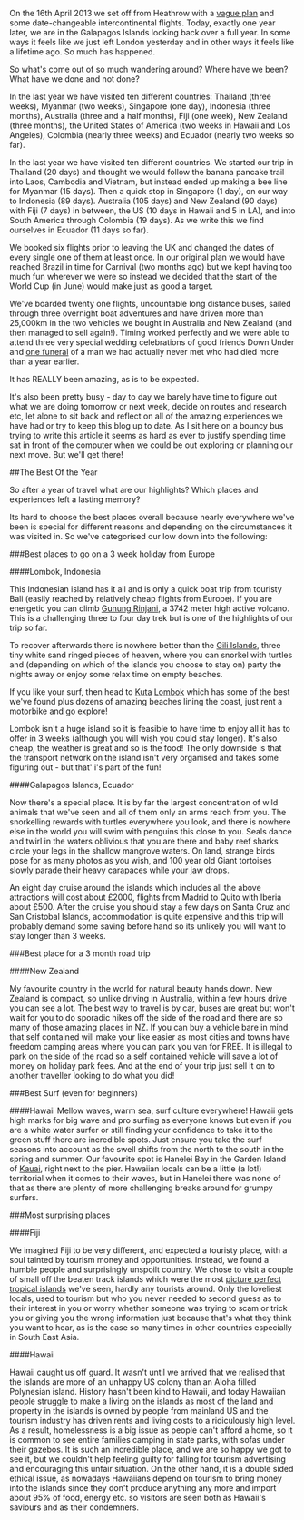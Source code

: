 On the 16th April 2013 we set off from Heathrow with a [vague plan](/blog/planning/whats-the-plan/) and
some date-changeable intercontinental flights. Today, exactly one year later, we are in the
Galapagos Islands looking back over a full year. In some ways it feels like we just left London
yesterday and in other ways it feels like a lifetime ago. So much has happened.

So what's come out of so much wandering around? Where have we been? What have we done and not done? 

In the last year we have visited ten different countries: Thailand (three weeks), Myanmar (two weeks), 
Singapore (one day), Indonesia (three months), Australia (three and a half months), Fiji (one week), 
New Zealand (three months), the United States of America (two weeks in Hawaii and Los Angeles), Colombia
(nearly three weeks) and Ecuador (nearly two weeks so far). 

In the last year we have visited ten different countries. We started our trip in Thailand (20 days) and 
thought we would follow the banana pancake trail into Laos, Cambodia and Vietnam, but instead ended up making a bee 
line for Myanmar (15 days). Then a quick stop in Singapore (1 day), on our way to Indonesia (89 days). 
Australia (105 days) and New Zealand (90 days) with Fiji (7 days) in between, the US (10 days in Hawaii 
and 5 in LA), and into South America through Colombia (19 days). As we write this we find ourselves in 
Ecuador (11 days so far).

We booked six flights prior to leaving the UK and changed the dates of every single one of them at least once. 
In our original plan we would have reached Brazil in time for Carnival (two months ago) but we kept having too
much fun wherever we were so instead we decided that the start of the World Cup (in 
June) would make just as good a target.

We've boarded twenty one flights, uncountable long distance buses, sailed through three overnight boat adventures and 
have driven more than 25,000km in the two vehicles we bought in Australia and New Zealand (and then managed to sell again!). 
Timing worked perfectly and we were able to attend three very special wedding celebrations of good friends Down Under
and [one funeral](blog/indonesia/tana-toraja/) of a man we had actually never met who had died more than a year earlier.

It has REALLY been amazing, as is to be expected. 

It's also been pretty busy - day to day we barely have time to figure out what we are doing tomorrow or next week, decide 
on routes and research etc, let alone to sit back and reflect on all of the amazing experiences we have had or try to keep this blog up 
to date. As I sit here on a bouncy bus trying to write this article it seems as hard as ever to justify spending time sat in front
of the computer when we could be out exploring or planning our next move. But we'll get there!

##The Best Of the Year

So after a year of travel what are our highlights? Which places and experiences left a lasting memory?

Its hard to choose the best places overall because nearly everywhere we've been is special for different reasons and 
depending on the circumstances it was visited in. So we've categorised our low down into the following:

###Best places to go on a 3 week holiday from Europe

####Lombok, Indonesia

This Indonesian island has it all and is only a quick boat trip from touristy Bali (easily reached by relatively cheap flights
from Europe). If you are energetic you can climb [Gunung Rinjani](/photos/72157638024700505/), a 3742 meter 
high active volcano. This is a challenging three to four day trek but is one of the highlights of our trip so far. 

To recover afterwards there is nowhere better than the [Gili Islands](/photos/72157638027135023/), three tiny white sand ringed 
pieces of heaven, where you can snorkel with turtles and (depending on which of the islands you choose to stay on) party the nights 
away or enjoy some relax time on empty beaches. 

If you like your surf, then head to [Kuta](/photos/72157635443329429/) [Lombok](/photos/72157640671515293/) which has some of the best we've found plus dozens of amazing beaches lining the coast, just rent a motorbike and go explore! 

Lombok isn't a huge 
island so it is feasible to have time to enjoy all it has to offer in 3 weeks (although you will wish you could stay longer).
It's also cheap, the weather is great and so is the food! The only downside is that the transport network on the island isn't very 
organised and takes some figuring out - but that' i's part of the fun!

####Galapagos Islands, Ecuador

Now there's a special place. It is by far the largest concentration of wild animals that we've seen and all of them only an arms 
reach from you. The snorkelling rewards  with turtles everywhere you look, and there is nowhere else in the world you will swim 
with penguins this close to you. Seals dance and twirl in the waters oblivious that you are there and baby reef sharks circle 
your legs in the shallow mangrove waters. On land, strange birds pose for as many photos as you wish, and 100 year old Giant 
tortoises slowly parade their heavy carapaces while your jaw drops.  

An eight day cruise around the islands which includes all 
the above attractions will cost about £2000, flights from Madrid to Quito with Iberia about £500. After the cruise you should 
stay a few days on Santa Cruz and San Cristobal Islands, accommodation is quite expensive and this trip will probably demand 
some saving before hand so its unlikely you will want to stay longer than 3 weeks. 

###Best place for a 3 month road trip

####New Zealand

My favourite country in the world for natural beauty hands down. New Zealand is compact, so unlike driving in Australia, within 
a few hours drive you can see a lot. The best way to travel is by car, buses are great but won't wait for you to do sporadic hikes 
off the side of the road and there are so many of those amazing places in NZ. If you can buy a vehicle bare in mind that self 
contained will make your like easier as most cities and towns have freedom camping areas where you can park you van for FREE. It 
is illegal to park on the side of the road so a self contained vehicle will save a lot of money on holiday park fees. And at the 
end of your trip just sell it on to another traveller looking to do what you did!

###Best Surf (even for beginners)

####Hawaii
Mellow waves, warm sea, surf culture everywhere! Hawaii gets high marks for big wave and pro surfing as everyone knows but even 
if you are a white water surfer or still finding your confidence to take it to the green stuff there are incredible spots. Just 
ensure you take the surf seasons into account as the swell shifts from the north to the south in the spring and summer. Our favourite 
spot is Hanelei Bay in the Garden Island of [Kauai](/photos/72157642751240453/), right next to the pier. Hawaiian locals can be a little (a lot!) territorial when 
it comes to their waves, but in Hanelei there was none of that as there are plenty of more challenging breaks around for grumpy surfers.


###Most surprising places

####Fiji

We imagined Fiji to be very different, and expected a touristy place, with a soul tainted by tourism money and opportunities. Instead, 
we found a humble people and surprisingly unspoilt country. We chose to visit a couple of small off the beaten track islands which were 
the most [picture perfect tropical islands](/photos/72157638603575254/) we've seen, hardly any tourists around. Only the loveliest locals, used to tourism but who 
you never needed to second guess as to their interest in you or worry whether someone was trying to scam or trick you or giving you 
the wrong information just because that's what they think you want to hear, as is the case so many times in other countries especially 
in South East Asia.

####Hawaii

Hawaii caught us off guard. It wasn't until we arrived that we realised that the islands are more of an unhappy US colony than an Aloha 
filled Polynesian island. History hasn't been kind to Hawaii, and today Hawaiian people struggle to make a living on the islands as most 
of the land and property in the islands is owned by people from mainland US and the tourism industry has driven rents and living costs 
to a ridiculously high level. As a result, homelessness is a big issue as people can't afford a home, so it is common to see entire families 
camping in state parks, with sofas under their gazebos. It is such an incredible place, and we are so happy we got to see it, but we 
couldn't help feeling guilty for falling for tourism advertising and encouraging this unfair situation. On the other hand, it is a double 
sided ethical issue, as nowadays Hawaiians depend on tourism to bring money into the islands since they don't produce anything any more 
and import about 95% of food, energy etc. so visitors are seen both as Hawaii's saviours and as their condemners.
